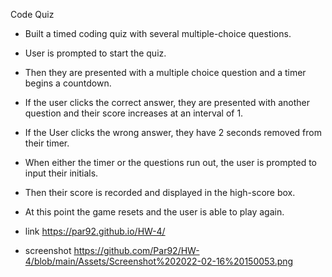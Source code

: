 Code Quiz
- Built a timed coding quiz with several multiple-choice questions.
- User is prompted to start the quiz.
- Then they are presented with a multiple choice question and a timer begins a countdown.
- If the user clicks the correct answer,  they are presented with another question and their score increases at an interval of 1.
- If the User clicks the wrong answer, they have 2 seconds removed from their timer.
- When either the timer or the questions run out, the user is prompted to input their initials.
- Then their score is recorded and displayed in the high-score box.
- At this point the game resets and the user is able to play again.


- link 
  https://par92.github.io/HW-4/ 

- screenshot https://github.com/Par92/HW-4/blob/main/Assets/Screenshot%202022-02-16%20150053.png



